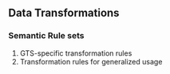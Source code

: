 ## Data Transformations

### Semantic Rule sets
1. GTS-specific transformation rules
2. Transformation rules for generalized usage
